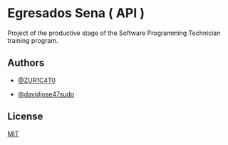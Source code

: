 
# Egresados Sena ( API )

Project of the productive stage of the Software Programming Technician training program.


## Authors

- [@ZUR1C4T0](https://www.github.com/ZUR1C4T0)

- [@davidjose47sudo](https://www.github.com/davidjose47sudo)
## License

[MIT](https://choosealicense.com/licenses/mit/)
